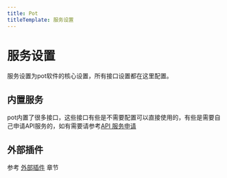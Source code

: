 ```yaml
---
title: Pot
titleTemplate: 服务设置
---
```


# 服务设置

服务设置为pot软件的核心设置，所有接口设置都在这里配置。

## 内置服务

pot内置了很多接口，这些接口有些是不需要配置可以直接使用的，有些是需要自己申请API服务的，如有需要请参考[API 服务申请 ](/docs/api/)

## 外部插件

参考 [外部插件](/docs/plugin) 章节
